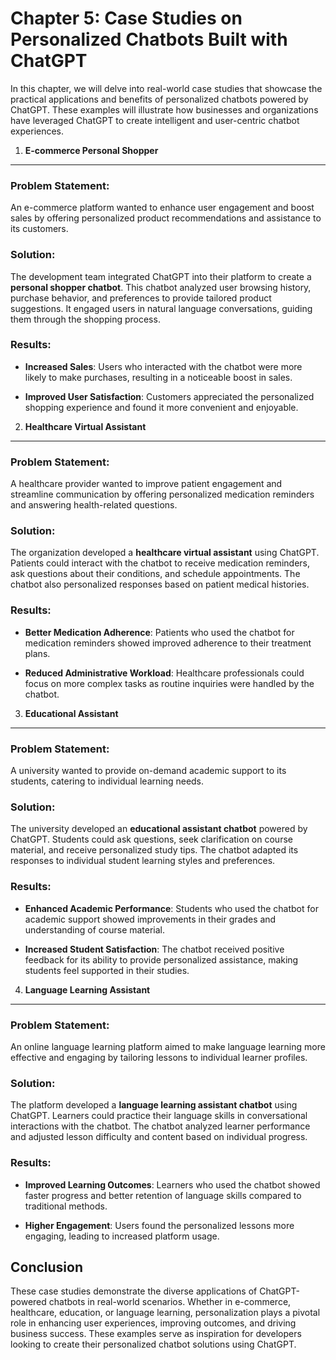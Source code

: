 Chapter 5: Case Studies on Personalized Chatbots Built with ChatGPT
===================================================================

In this chapter, we will delve into real-world case studies that showcase the practical applications and benefits of personalized chatbots powered by ChatGPT. These examples will illustrate how businesses and organizations have leveraged ChatGPT to create intelligent and user-centric chatbot experiences.

1. **E-commerce Personal Shopper**
----------------------------------

### Problem Statement:

An e-commerce platform wanted to enhance user engagement and boost sales by offering personalized product recommendations and assistance to its customers.

### Solution:

The development team integrated ChatGPT into their platform to create a **personal shopper chatbot**. This chatbot analyzed user browsing history, purchase behavior, and preferences to provide tailored product suggestions. It engaged users in natural language conversations, guiding them through the shopping process.

### Results:

* **Increased Sales**: Users who interacted with the chatbot were more likely to make purchases, resulting in a noticeable boost in sales.

* **Improved User Satisfaction**: Customers appreciated the personalized shopping experience and found it more convenient and enjoyable.

2. **Healthcare Virtual Assistant**
-----------------------------------

### Problem Statement:

A healthcare provider wanted to improve patient engagement and streamline communication by offering personalized medication reminders and answering health-related questions.

### Solution:

The organization developed a **healthcare virtual assistant** using ChatGPT. Patients could interact with the chatbot to receive medication reminders, ask questions about their conditions, and schedule appointments. The chatbot also personalized responses based on patient medical histories.

### Results:

* **Better Medication Adherence**: Patients who used the chatbot for medication reminders showed improved adherence to their treatment plans.

* **Reduced Administrative Workload**: Healthcare professionals could focus on more complex tasks as routine inquiries were handled by the chatbot.

3. **Educational Assistant**
----------------------------

### Problem Statement:

A university wanted to provide on-demand academic support to its students, catering to individual learning needs.

### Solution:

The university developed an **educational assistant chatbot** powered by ChatGPT. Students could ask questions, seek clarification on course material, and receive personalized study tips. The chatbot adapted its responses to individual student learning styles and preferences.

### Results:

* **Enhanced Academic Performance**: Students who used the chatbot for academic support showed improvements in their grades and understanding of course material.

* **Increased Student Satisfaction**: The chatbot received positive feedback for its ability to provide personalized assistance, making students feel supported in their studies.

4. **Language Learning Assistant**
----------------------------------

### Problem Statement:

An online language learning platform aimed to make language learning more effective and engaging by tailoring lessons to individual learner profiles.

### Solution:

The platform developed a **language learning assistant chatbot** using ChatGPT. Learners could practice their language skills in conversational interactions with the chatbot. The chatbot analyzed learner performance and adjusted lesson difficulty and content based on individual progress.

### Results:

* **Improved Learning Outcomes**: Learners who used the chatbot showed faster progress and better retention of language skills compared to traditional methods.

* **Higher Engagement**: Users found the personalized lessons more engaging, leading to increased platform usage.

Conclusion
----------

These case studies demonstrate the diverse applications of ChatGPT-powered chatbots in real-world scenarios. Whether in e-commerce, healthcare, education, or language learning, personalization plays a pivotal role in enhancing user experiences, improving outcomes, and driving business success. These examples serve as inspiration for developers looking to create their personalized chatbot solutions using ChatGPT.
